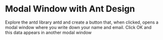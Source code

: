 # Modal Window with Ant Design

Explore the antd library antd and create a button that, when clicked, 
opens a modal window where you write down your name and email. 
Click OK and this data appears in another modal window
